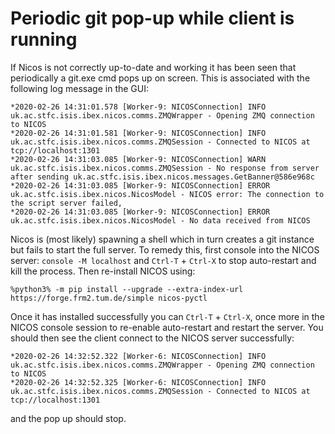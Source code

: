 # Periodic git pop-up while client is running

If Nicos is not correctly up-to-date and working it has been seen that periodically a git.exe cmd pops up on screen. This is associated with the following log message in the GUI:
```
*2020-02-26 14:31:01.578 [Worker-9: NICOSConnection] INFO  uk.ac.stfc.isis.ibex.nicos.comms.ZMQWrapper - Opening ZMQ connection to NICOS
*2020-02-26 14:31:01.581 [Worker-9: NICOSConnection] INFO  uk.ac.stfc.isis.ibex.nicos.comms.ZMQSession - Connected to NICOS at tcp://localhost:1301
*2020-02-26 14:31:03.085 [Worker-9: NICOSConnection] WARN  uk.ac.stfc.isis.ibex.nicos.comms.ZMQSession - No response from server after sending uk.ac.stfc.isis.ibex.nicos.messages.GetBanner@586e968c
*2020-02-26 14:31:03.085 [Worker-9: NICOSConnection] ERROR uk.ac.stfc.isis.ibex.nicos.NicosModel - NICOS error: The connection to the script server failed, 
*2020-02-26 14:31:03.085 [Worker-9: NICOSConnection] ERROR uk.ac.stfc.isis.ibex.nicos.NicosModel - No data received from NICOS
```
Nicos is (most likely) spawning a shell which in turn creates a git instance but fails to start the full server. To remedy this, first console into the NICOS server: `console -M localhost` and `Ctrl-T` + `Ctrl-X` to stop auto-restart and kill the process. Then re-install NICOS using: 
```
%python3% -m pip install --upgrade --extra-index-url https://forge.frm2.tum.de/simple nicos-pyctl
``` 
Once it has installed successfully you can `Ctrl-T` + `Ctrl-X`, once more in the NICOS console session to re-enable auto-restart and restart the server. You should then see the client connect to the NICOS server successfully:
```
*2020-02-26 14:32:52.322 [Worker-6: NICOSConnection] INFO  uk.ac.stfc.isis.ibex.nicos.comms.ZMQWrapper - Opening ZMQ connection to NICOS
*2020-02-26 14:32:52.325 [Worker-6: NICOSConnection] INFO  uk.ac.stfc.isis.ibex.nicos.comms.ZMQSession - Connected to NICOS at tcp://localhost:1301
```
and the pop up should stop.

